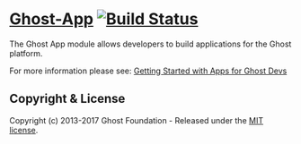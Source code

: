 # [Ghost-App](https://github.com/TryGhost/Ghost-App) [![Build Status](https://travis-ci.org/TryGhost/Ghost-App.png?branch=master)](https://travis-ci.org/TryGhost/Ghost-App)

The Ghost App module allows developers to build applications for the Ghost platform.

For more information please see: [Getting Started with Apps for Ghost Devs](https://github.com/TryGhost/Ghost/wiki/Apps-Getting-Started-for-Ghost-Devs)


## Copyright & License

Copyright (c) 2013-2017 Ghost Foundation - Released under the [MIT license](LICENSE).
